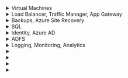 <details>
   <summary>Virtual Machines</summary>

**How to collect Windows Security logs and store for x years?** - Azure Log Analytics Agent
   
**How to collect Windows Performance counters?** - Azure Log Analytics Agent
</details>   


<details>
   <summary>Load Balancer, Traffic Manager, App Gateway </summary>

**Region failure - protect web app cheapest way?** - Traffic Manager
   
</details>   

<details>
   <summary>Backups, Azure Site Recovery </summary>

**Want long term retention of backups - how?** - Set `Long term retention` in Azure Backup

**Diff. b/w Azure Backup and Azure Site Recovery?** 
- ASR use cases:
   - Business continuity and disaster recovery
   - Want to replicate VM configuration and data to Azure or to another datacenter
- Azure Backup - more granular

</details>   

<details>
   <summary>SQL </summary>
   
**Company has SQL licenses already - should they migrate to a fixed-size DTU or vCore Azure SQL database?** - vCore   
   
**MSFT recommended way to migrate database to Azure?** - old way was BACPAC uploaded to Azure BLOB storage   

**Want long term retention of Azure SQL Database backups?** 
- https://docs.microsoft.com/en-us/azure/azure-sql/database/long-term-retention-overview
- Full backups taken automatically
- Long Term Retention copies these to different blobs for long term storage
- LTR policy has 4 settings:
      - Weekly backup retention (W) - one backup every week will be copied to the long-term storage
      - Monthly backup retention (M) - first backup of each month will be copied to the long-term storage
      - Yearly backup retention (Y) - one backup during the week specified by WeekOfYear will be copied to the long-term storage
      - Week of year (WeekOfYear) - only used w Y

</details>   

<details>
   <summary>Identity, Azure AD </summary>

**P2 customer - Want to get alerts whenever roles are activated + provide JIT access** - PIM

**P2 customer - ability to conduct access reviews** - PIM

**MFA for risky sign ins?** - P2
</details>   

<details>
   <summary>ADFS </summary>
# ADFS
   
**Can you authenticate on-prem users to AAD using ADFS?** - Yes
   
**How to monitor - ADFS?** - Active Direction Federation Services Health Check in Log Analytics

**How to monitor - WAP?** - Azure AD Connect Health
   
</details>   

<details>
   <summary> Logging, Monitoring, Analytics </summary>

**Max retention you can set for raw data points?** - 730 days

</details>   

<details>
   <summary> </summary>
   
</details>   

<details>
   <summary> </summary>
   
</details>   

<details>
   <summary> </summary>
   
</details>   

<details>
   <summary> </summary>
   
</details>   
